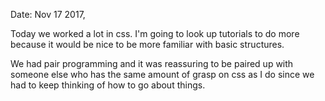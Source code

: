 Date: Nov 17 2017,

Today we worked a lot in css. I'm going to look up tutorials to do more because it would be nice to be more familiar with basic structures.

We had pair programming and it was reassuring to be paired up with someone else who has the same amount of grasp on css as I do since we had to keep thinking of how to go about things. 

